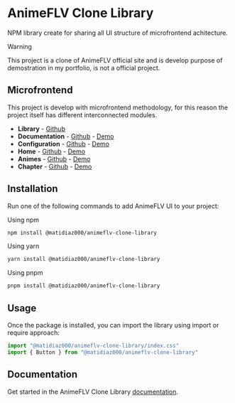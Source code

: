 # AnimeFLV Clone Library

NPM library create for sharing all UI structure of microfrontend achitecture.

> [!WARNING]
> This project is a clone of AnimeFLV official site and is develop purpose of demostration in my portfolio, is not a official project.

## Microfrontend

This project is develop with microfrontend methodology, for this reason the project itself has different interconnected modules.

- **Library** - [Github](https://github.com/matidiaz000/animeflv-clone-library/)
- **Documentation** - [Github](https://github.com/matidiaz000/animeflv-clone-docs/) - [Demo](https://animeflv-clone-docs.vercel.app/)
- **Configuration** - [Github](https://github.com/matidiaz000/animeflv-clone-host/) - [Demo](https://animeflv-clone-host.vercel.app/)
- **Home** - [Github](https://github.com/matidiaz000/animeflv-clone-home/) - [Demo](https://animeflv-clone-home.vercel.app/)
- **Animes** - [Github](https://github.com/matidiaz000/animeflv-clone-animes/) - [Demo](https://animeflv-clone-animes.vercel.app/)
- **Chapter** - [Github](https://github.com/matidiaz000/animeflv-clone-chapter/) - [Demo](https://animeflv-clone-chapter.vercel.app/)

## Installation

Run one of the following commands to add AnimeFLV UI to your project:

Using npm

```bash
npm install @matidiaz000/animeflv-clone-library
```

Using yarn

```bash
yarn install @matidiaz000/animeflv-clone-library
```

Using pnpm

```bash
pnpm install @matidiaz000/animeflv-clone-library
```

## Usage

Once the package is installed, you can import the library using import or require approach:

```js
import "@matidiaz000/animeflv-clone-library/index.css"
import { Button } from "@matidiaz000/animeflv-clone-library"
```

## Documentation

Get started in the AnimeFLV Clone Library [documentation](https://animeflv-clone-docs.vercel.app/).
